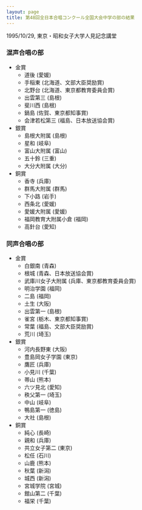 ```yaml
---
layout: page
title: 第48回全日本合唱コンクール全国大会中学の部の結果
---
```

1995/10/29, 東京・昭和女子大学人見記念講堂

### 混声合唱の部

-   金賞
    -   道後 (愛媛)
    -   手稲東 (北海道、文部大臣奨励賞)
    -   北野台 (北海道、東京都教育委員会賞)
    -   出雲第三 (島根)
    -   斐川西 (島根)
    -   鍋島 (佐賀、東京都知事賞)
    -   会津若松第三 (福島、日本放送協会賞)
-   銀賞
    -   島根大附属 (島根)
    -   星和 (岐阜)
    -   富山大附属 (富山)
    -   五十鈴 (三重)
    -   大分大附属 (大分)
-   銅賞
    -   香寺 (兵庫)
    -   群馬大附属 (群馬)
    -   下小路 (岩手)
    -   西条北 (愛媛)
    -   愛媛大附属 (愛媛)
    -   福岡教育大附属小倉 (福岡)
    -   高針台 (愛知)

### 同声合唱の部

-   金賞
    -   白銀南 (青森)
    -   根城 (青森、日本放送協会賞)
    -   武庫川女子大附属 (兵庫、東京都教育委員会賞)
    -   明治学園 (福岡)
    -   二島 (福岡)
    -   土生 (大阪)
    -   出雲第一 (島根)
    -   雀宮 (栃木、東京都知事賞)
    -   常葉 (福島、文部大臣奨励賞)
    -   荒川 (埼玉)
-   銀賞
    -   河内長野東 (大阪)
    -   豊島岡女子学園 (東京)
    -   鷹匠 (兵庫)
    -   小見川 (千葉)
    -   帯山 (熊本)
    -   六ツ見北 (愛知)
    -   秩父第一 (埼玉)
    -   中山 (岐阜)
    -   鴨島第一 (徳島)
    -   大社 (島根)
-   銅賞
    -   純心 (長崎)
    -   親和 (兵庫)
    -   共立女子第二 (東京)
    -   松任 (石川)
    -   山鹿 (熊本)
    -   秋葉 (新潟)
    -   城西 (新潟)
    -   宮城学院 (宮城)
    -   館山第二 (千葉)
    -   福栄 (千葉)
